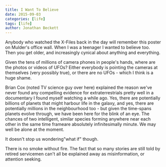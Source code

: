 ```yaml
---
title: I Want To Believe
date: 2015-09-03
categories: [life]
tags: [life]
author: Jonathan Beckett
---
```


Anybody who watched the X-Files back in the day will remember this poster on Mulder's office wall. When I was a teenager I wanted to believe too. Then you get older, and increasingly cynical about anything and everything.

Given the tens of millions of camera phones in people's hands, where are the photos or videos of UFOs? Either everybody is pointing the cameras at themselves (very possibly true), or there are no UFOs - which I think is a huge shame.

Brian Cox (noted TV science guy over here) explained the reason we've never found any compelling evidence for extraterrestrials pretty well in a documentary I found myself watching a while ago. Yes, there are potentially billions of planets that might harbour life in the galaxy, and yes, there are potentially millions in the neighbourhood too - but given the time-spans planets evolve through, we have been here for the blink of an eye. The chances of two intelligent, similar species forming anywhere near each other in the same time frameare absolutely infinitesimally minute. We may well be alone at the moment.

It doesn't stop us wondering"what if" though.

There is no smoke without fire. The fact that so many stories are still told by retired servicemen can't all be explained away as misinformation, or attention seeking.
